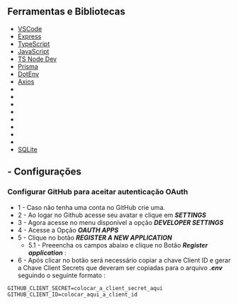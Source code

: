 


## Ferramentas e Bibliotecas

- [VSCode]()
- [Express]()
- [TypeScript]()
- [JavaScript]()
- [TS Node Dev]()
- [Prisma]()
- [DotEnv]()
- [Axios]()
- []()
- []()
- []()
- []()
- []()
- []()
- []()
- []()
- [SQLite]()


## - Configurações

### Configurar GitHub para aceitar autenticação OAuth

 - 1 - Caso não tenha uma conta no GitHub crie uma.
 - 2 - Ao logar no Github acesse seu avatar e clique em ***SETTINGS***
 - 3 - Agora acesse no menu disponível a opção ***DEVELOPER SETTINGS***
 - 4 - Acesse a Opção ***OAUTH APPS***
 - 5 - Clique no botão ***REGISTER A NEW APPLICATION***
    - 5.1 - Preeencha os campos abaixo e clique no Botão ***Register application*** : 
    <div>
      <img src=""/>
    </div>
 - 6 - Após clicar no botão será necessário copiar a chave Client ID e gerar a Chave Client Secrets que deveram ser copiadas para o arquivo ***.env*** seguindo o seguinte formato : 

  ```env
  GITHUB_CLIENT_SECRET=colocar_a_client_secret_aqui
  GITHUB_CLIENT_ID=colocar_aqui_a_client_id
  ```
